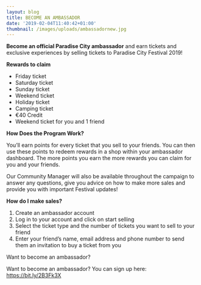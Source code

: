 ```yaml
---
layout: blog
title: BECOME AN AMBASSADOR
date: '2019-02-04T11:40:42+01:00'
thumbnail: /images/uploads/ambassadornew.jpg
---
```

**Become an official Paradise City ambassador** and earn tickets and exclusive experiences by selling tickets to Paradise City Festival 2019!

**Rewards to claim**

* Friday ticket
* Saturday ticket
* Sunday ticket
* Weekend ticket
* Holiday ticket
* Camping ticket
* €40 Credit
* Weekend ticket for you and 1 friend

**How Does the Program Work?**

You’ll earn points for every ticket that you sell to your friends. You can then use these points to redeem rewards in a shop within your ambassador dashboard. The more points you earn the more rewards you can claim for you and your friends. 

Our Community Manager will also be available throughout the campaign to answer any questions, give you advice on how to make more sales and provide you with important Festival updates!

**How do I make sales?**

1. Create an ambassador account 
2. Log in to your account and click on start selling
3. Select the ticket type and the number of tickets you want to sell to your friend
4. Enter your friend’s name, email address and phone number to send them an invitation to buy a ticket from you

Want to become an ambassador? 

Want to become an ambassador? You can sign up here: https://bit.ly/2B3Fk3X
